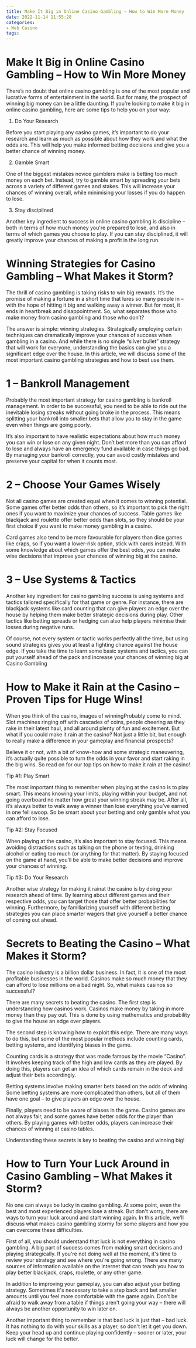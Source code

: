 ```yaml
---
title: Make It Big in Online Casino Gambling – How to Win More Money
date: 2022-11-14 11:55:28
categories:
- Web Casino
tags:
---
```



#  Make It Big in Online Casino Gambling – How to Win More Money

There’s no doubt that online casino gambling is one of the most popular and lucrative forms of entertainment in the world. But for many, the prospect of winning big money can be a little daunting. If you’re looking to make it big in online casino gambling, here are some tips to help you on your way:

1. Do Your Research

Before you start playing any casino games, it’s important to do your research and learn as much as possible about how they work and what the odds are. This will help you make informed betting decisions and give you a better chance of winning money.

2. Gamble Smart

One of the biggest mistakes novice gamblers make is betting too much money on each bet. Instead, try to gamble smart by spreading your bets across a variety of different games and stakes. This will increase your chances of winning overall, while minimising your losses if you do happen to lose.

3. Stay disciplined

Another key ingredient to success in online casino gambling is discipline – both in terms of how much money you're prepared to lose, and also in terms of which games you choose to play. If you can stay disciplined, it will greatly improve your chances of making a profit in the long run.

#  Winning Strategies for Casino Gambling – What Makes it Storm?

The thrill of casino gambling is taking risks to win big rewards. It’s the promise of making a fortune in a short time that lures so many people in – with the hope of hitting it big and walking away a winner. But for most, it ends in heartbreak and disappointment. So, what separates those who make money from casino gambling and those who don’t?

The answer is simple: winning strategies. Strategically employing certain techniques can dramatically improve your chances of success when gambling in a casino. And while there is no single “silver bullet” strategy that will work for everyone, understanding the basics can give you a significant edge over the house. In this article, we will discuss some of the most important casino gambling strategies and how to best use them.

# 1 – Bankroll Management

Probably the most important strategy for casino gambling is bankroll management. In order to be successful, you need to be able to ride out the inevitable losing streaks without going broke in the process. This means splitting your bankroll into smaller bets that allow you to stay in the game even when things are going poorly.

It’s also important to have realistic expectations about how much money you can win or lose on any given night. Don’t bet more than you can afford to lose and always have an emergency fund available in case things go bad. By managing your bankroll correctly, you can avoid costly mistakes and preserve your capital for when it counts most.

# 2 – Choose Your Games Wisely

Not all casino games are created equal when it comes to winning potential. Some games offer better odds than others, so it’s important to pick the right ones if you want to maximize your chances of success. Table games like blackjack and roulette offer better odds than slots, so they should be your first choice if you want to make money gambling in a casino.

Card games also tend to be more favourable for players than dice games like craps, so if you want a lower-risk option, stick with cards instead. With some knowledge about which games offer the best odds, you can make wise decisions that improve your chances of winning big at the casino.

# 3 – Use Systems & Tactics

Another key ingredient for casino gambling success is using systems and tactics tailored specifically for that game or genre. For instance, there are blackjack systems like card counting that can give players an edge over the house by helping them make better strategic decisions during play. Other tactics like betting spreads or hedging can also help players minimise their losses during negative runs.

Of course, not every system or tactic works perfectly all the time, but using sound strategies gives you at least a fighting chance against the house edge. If you take the time to learn some basic systems and tactics, you can put yourself ahead of the pack and increase your chances of winning big at Casino Gambling

#  How to Make it Rain at the Casino – Proven Tips for Huge Wins!

When you think of the casino, images of winningProbably come to mind. Slot machines ringing off with cascades of coins, people cheering as they rake in their latest haul, and all around plenty of fun and excitement. But what if you could make it rain at the casino? Not just a little bit, but enough to really make a difference in your gameplay and financial prospects?

Believe it or not, with a bit of know-how and some strategic maneuvering, it’s actually quite possible to turn the odds in your favor and start raking in the big wins. So read on for our top tips on how to make it rain at the casino!

Tip #1: Play Smart

The most important thing to remember when playing at the casino is to play smart. This means knowing your limits, playing within your budget, and not going overboard no matter how great your winning streak may be. After all, it’s always better to walk away a winner than lose everything you’ve earned in one fell swoop. So be smart about your betting and only gamble what you can afford to lose.

Tip #2: Stay Focused

When playing at the casino, it’s also important to stay focused. This means avoiding distractions such as talking on the phone or texting, drinking alcohol or eating too much (or anything for that matter). By staying focused on the game at hand, you’ll be able to make better decisions and improve your chances of winning.

Tip #3: Do Your Research

Another wise strategy for making it rainat the casino is by doing your research ahead of time. By learning about different games and their respective odds, you can target those that offer better probabilities for winning. Furthermore, by familiarizing yourself with different betting strategies you can place smarter wagers that give yourself a better chance of coming out ahead.

#  Secrets to Beating the Casino – What Makes it Storm?

The casino industry is a billion dollar business. In fact, it is one of the most profitable businesses in the world. Casinos make so much money that they can afford to lose millions on a bad night. So, what makes casinos so successful?

There are many secrets to beating the casino. The first step is understanding how casinos work. Casinos make money by taking in more money than they pay out. This is done by using mathematics and probability to give the house an edge over players.

The second step is knowing how to exploit this edge. There are many ways to do this, but some of the most popular methods include counting cards, betting systems, and identifying biases in the game.

Counting cards is a strategy that was made famous by the movie “Casino”. It involves keeping track of the high and low cards as they are played. By doing this, players can get an idea of which cards remain in the deck and adjust their bets accordingly.

Betting systems involve making smarter bets based on the odds of winning. Some betting systems are more complicated than others, but all of them have one goal – to give players an edge over the house.

Finally, players need to be aware of biases in the game. Casino games are not always fair, and some games have better odds for the player than others. By playing games with better odds, players can increase their chances of winning at casino tables.

Understanding these secrets is key to beating the casino and winning big!

#  How to Turn Your Luck Around in Casino Gambling – What Makes it Storm?

No one can always be lucky in casino gambling. At some point, even the best and most experienced players lose a streak. But don't worry, there are ways to turn your luck around and start winning again. In this article, we'll discuss what makes casino gambling stormy for some players and how you can overcome these difficulties.

First of all, you should understand that luck is not everything in casino gambling. A big part of success comes from making smart decisions and playing strategically. If you're not doing well at the moment, it's time to review your strategy and see where you're going wrong. There are many sources of information available on the internet that can teach you how to play better blackjack, craps, roulette, or any other game.

In addition to improving your gameplay, you can also adjust your betting strategy. Sometimes it's necessary to take a step back and bet smaller amounts until you feel more comfortable with the game again. Don't be afraid to walk away from a table if things aren't going your way – there will always be another opportunity to win later on.

Another important thing to remember is that bad luck is just that – bad luck. It has nothing to do with your skills as a player, so don't let it get you down. Keep your head up and continue playing confidently – sooner or later, your luck will change for the better.